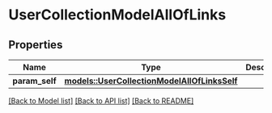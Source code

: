 # UserCollectionModelAllOfLinks

## Properties

Name | Type | Description | Notes
------------ | ------------- | ------------- | -------------
**param_self** | [**models::UserCollectionModelAllOfLinksSelf**](UserCollectionModel_allOf__links_self.md) |  | 

[[Back to Model list]](../README.md#documentation-for-models) [[Back to API list]](../README.md#documentation-for-api-endpoints) [[Back to README]](../README.md)


